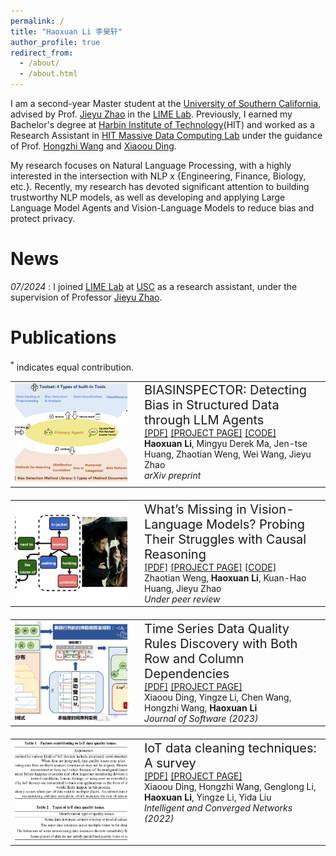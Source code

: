 ```yaml
---
permalink: /
title: "Haoxuan Li 李昊轩"
author_profile: true
redirect_from: 
  - /about/
  - /about.html
---
```

I am a second-year Master student at the [University of Southern California](https://www.usc.edu/), advised by Prof. [Jieyu Zhao](https://jyzhao.net/) in the [LIME Lab](https://jyzhao.net/lab.html). Previously, I earned my Bachelor's degree at [Harbin Institute of Technology](https://www.hit.edu.cn/)(HIT) and worked as a Research Assistant in [HIT Massive Data Computing Lab](https://db.hit.edu.cn/main.htm) under the guidance of Prof. [Hongzhi Wang](https://homepage.hit.edu.cn/wang) and [Xiaoou Ding](https://scholar.google.com/citations?user=GJUuXGMAAAAJ).

My research focuses on Natural Language Processing, with a highly interested in the intersection with NLP x {Engineering, Finance, Biology, etc.}. Recently, my research  has devoted significant attention to building trustworthy NLP models, as well as developing and applying Large Language Model Agents and Vision-Language Models to reduce bias and protect privacy.


News
======
*07/2024* : I joined [LIME Lab](https://jyzhao.net/lab.html) at [USC](https://www.usc.edu/) as a research assistant, under the supervision of Professor [Jieyu Zhao](https://jyzhao.net/).


Publications
======

<p><sup>*</sup> indicates equal contribution.</p>

<table style="border: none; border-collapse: collapse; width: 100%; table-layout: fixed; margin-bottom: 20px;">
  <tr>
    <td style="border: none; width: 180px; vertical-align: top; padding-right: 20px;">
      <img src="../images/publication_images/BiasInspector_4.png" alt="BIASINSPECTOR: Detecting Bias in Structured Data through LLM Agents" width="200" height="160" style="object-fit: cover; border: none;" />
    </td>
    <td style="border: none; vertical-align: top;">
      <span style="font-size: 20px;">BIASINSPECTOR: Detecting Bias in Structured Data through LLM Agents</span> <br>
      <a href="https://arxiv.org/pdf/2504.04855">[PDF]</a> 
      <a href="https://arxiv.org/abs/2504.04855">[PROJECT PAGE]</a> 
      <a href="https://github.com/uscnlp-lime/BiasInspector">[CODE]</a> <br>
      <strong>Haoxuan Li</strong>, Mingyu Derek Ma, Jen-tse Huang, Zhaotian Weng, Wei Wang, Jieyu Zhao  <br>
      <i>arXiv preprint</i> <br>
    </td>
  </tr>
</table>
<table style="border: none; border-collapse: collapse; width: 100%; table-layout: fixed; margin-bottom: 20px;">
  <tr>
    <td style="border: none; width: 180px; vertical-align: top; padding-right: 20px;">
      <img src="../images/publication_images/VLMCausal_3.png" alt="What’s Missing in Vision-Language Models? Probing Their Struggles with Causal Reasoning" width="200" height="160" style="object-fit: cover; border: none;" />
    </td>
    <td style="border: none; vertical-align: top;">
      <span style="font-size: 20px;">What’s Missing in Vision-Language Models? Probing Their Struggles with Causal Reasoning</span> <br>
      <!-- <a href="https://jos.org.cn/jos/article/pdf/6793">[PDF]</a> 
      <a href="https://jos.org.cn/jos/article/abstract/6793">[PROJECT PAGE]</a> <br> -->
      <!-- <span style="color: gray; margin-right: 10px;">[PDF coming soon]</span> 
      <span style="color: gray;">[Project page coming soon]</span> <br> -->
      <a href="https://arxiv.org/pdf/2506.00869">[PDF]</a> 
      <a href="https://arxiv.org/abs/2506.00869">[PROJECT PAGE]</a> 
      <a href="https://github.com/limenlp/CausalVLM">[CODE]</a> <br>
      Zhaotian Weng, <strong>Haoxuan Li</strong>, Kuan-Hao Huang, Jieyu Zhao <br>
      <i>Under peer review</i> <br>
    </td>
  </tr>
</table>
<table style="border: none; border-collapse: collapse; width: 100%; table-layout: fixed; margin-bottom: 20px;">
  <tr>
    <td style="border: none; width: 180px; vertical-align: top; padding-right: 20px;">
      <img src="../images/publication_images/Data_Quality_2.png" alt="Time Series Data Quality Rules Discovery with Both Row and Column Dependencies" width="200" height="160" style="object-fit: cover; border: none;" />
    </td>
    <td style="border: none; vertical-align: top;">
      <span style="font-size: 20px;">Time Series Data Quality Rules Discovery with Both Row and Column Dependencies</span> <br>
      <a href="https://jos.org.cn/jos/article/pdf/6793">[PDF]</a> 
      <a href="https://jos.org.cn/jos/article/abstract/6793">[PROJECT PAGE]</a> <br>
      Xiaoou Ding, Yingze Li, Chen Wang, Hongzhi Wang, <strong>Haoxuan Li</strong> <br>
      <i>Journal of Software (2023)</i> <br>
    </td>
  </tr>
</table>
<table style="border: none; border-collapse: collapse; width: 100%; table-layout: fixed; margin-bottom: 20px;">
  <tr>
    <td style="border: none; width: 180px; vertical-align: top; padding-right: 20px;">
      <img src="../images/publication_images/IoT_1.png" alt="IoT data cleaning techniques: A survey" width="200" height="160" style="object-fit: cover; border: none;" />
    </td>
    <td style="border: none; vertical-align: top;">
      <span style="font-size: 20px;">IoT data cleaning techniques: A survey</span> <br>
      <a href="https://ieeexplore.ieee.org/stamp/stamp.jsp?tp=&arnumber=10026521">[PDF]</a> 
      <a href="https://ieeexplore.ieee.org/document/10026521">[PROJECT PAGE]</a> <br>
      Xiaoou Ding, Hongzhi Wang, Genglong Li, <strong>Haoxuan Li</strong>, Yingze Li, Yida Liu <br>
      <i>Intelligent and Converged Networks (2022)</i> <br>
    </td>
  </tr>
</table>


<!-- Getting started
======
1. Register a GitHub account if you don't have one and confirm your e-mail (required!)
2. Fork [this repository](https://github.com/academicpages/academicpages.github.io) by clicking the "fork" button in the top right. 
3. Go to the repository's settings (rightmost item in the tabs that start with "Code", should be below "Unwatch"). Rename the repository "[your GitHub username].github.io", which will also be your website's URL.
4. Set site-wide configuration and create content & metadata (see below -- also see [this set of diffs](http://archive.is/3TPas) showing what files were changed to set up [an example site](https://getorg-testacct.github.io) for a user with the username "getorg-testacct")
5. Upload any files (like PDFs, .zip files, etc.) to the files/ directory. They will appear at https://[your GitHub username].github.io/files/example.pdf.  
6. Check status by going to the repository settings, in the "GitHub pages" section

Site-wide configuration
------
The main configuration file for the site is in the base directory in [_config.yml](https://github.com/academicpages/academicpages.github.io/blob/master/_config.yml), which defines the content in the sidebars and other site-wide features. You will need to replace the default variables with ones about yourself and your site's github repository. The configuration file for the top menu is in [_data/navigation.yml](https://github.com/academicpages/academicpages.github.io/blob/master/_data/navigation.yml). For example, if you don't have a portfolio or blog posts, you can remove those items from that navigation.yml file to remove them from the header. 

Create content & metadata
------
For site content, there is one markdown file for each type of content, which are stored in directories like _publications, _talks, _posts, _teaching, or _pages. For example, each talk is a markdown file in the [_talks directory](https://github.com/academicpages/academicpages.github.io/tree/master/_talks). At the top of each markdown file is structured data in YAML about the talk, which the theme will parse to do lots of cool stuff. The same structured data about a talk is used to generate the list of talks on the [Talks page](https://academicpages.github.io/talks), each [individual page](https://academicpages.github.io/talks/2012-03-01-talk-1) for specific talks, the talks section for the [CV page](https://academicpages.github.io/cv), and the [map of places you've given a talk](https://academicpages.github.io/talkmap.html) (if you run this [python file](https://github.com/academicpages/academicpages.github.io/blob/master/talkmap.py) or [Jupyter notebook](https://github.com/academicpages/academicpages.github.io/blob/master/talkmap.ipynb), which creates the HTML for the map based on the contents of the _talks directory).

**Markdown generator**

I have also created [a set of Jupyter notebooks](https://github.com/academicpages/academicpages.github.io/tree/master/markdown_generator
) that converts a CSV containing structured data about talks or presentations into individual markdown files that will be properly formatted for the Academic Pages template. The sample CSVs in that directory are the ones I used to create my own personal website at stuartgeiger.com. My usual workflow is that I keep a spreadsheet of my publications and talks, then run the code in these notebooks to generate the markdown files, then commit and push them to the GitHub repository.

How to edit your site's GitHub repository
------
Many people use a git client to create files on their local computer and then push them to GitHub's servers. If you are not familiar with git, you can directly edit these configuration and markdown files directly in the github.com interface. Navigate to a file (like [this one](https://github.com/academicpages/academicpages.github.io/blob/master/_talks/2012-03-01-talk-1.md) and click the pencil icon in the top right of the content preview (to the right of the "Raw | Blame | History" buttons). You can delete a file by clicking the trashcan icon to the right of the pencil icon. You can also create new files or upload files by navigating to a directory and clicking the "Create new file" or "Upload files" buttons. 

Example: editing a markdown file for a talk
![Editing a markdown file for a talk](/images/editing-talk.png)

For more info
------
More info about configuring Academic Pages can be found in [the guide](https://academicpages.github.io/markdown/). The [guides for the Minimal Mistakes theme](https://mmistakes.github.io/minimal-mistakes/docs/configuration/) (which this theme was forked from) might also be helpful. -->
